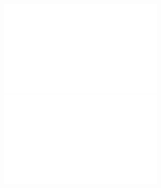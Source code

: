 ![](https://raw.githubusercontent.com/winup-zhou/winup-zhou/master/generated/overview.svg)
![](https://raw.githubusercontent.com/winup-zhou/winup-zhou/master/generated/languages.svg)
